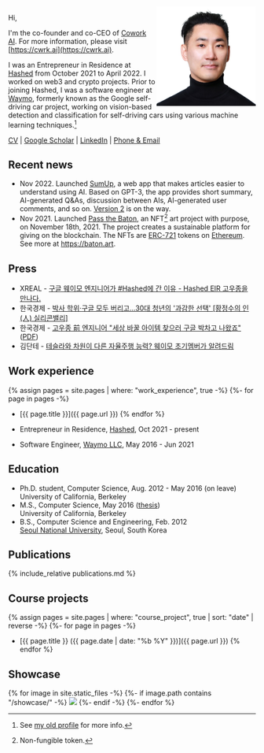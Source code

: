 <img src="assets/2022-11-woojong-koh-profile.jpg" align="right" style="width:40%">

Hi,

I'm the co-founder and co-CEO of [Cowork AI](https://cwrk.ai/). For more information, please visit [https://cwrk.ai](https://cwrk.ai).

I was an Entrepreneur in Residence at [Hashed](https://www.hashed.com) from October 2021 to April 2022. I worked on web3 and crypto projects. Prior to joining Hashed, I was a software engineer at [Waymo](https://waymo.com), formerly known as the Google self-driving car project, working on vision-based detection and classification for self-driving cars using various machine learning techniques.[^1] 

[CV](./assets/wjkoh-cv-public.pdf) \| [Google Scholar](https://scholar.google.com/citations?user=Mz6M9j0AAAAJ&hl=en) \| [LinkedIn](https://www.linkedin.com/in/wjkoh) \| [Phone & Email](./assets/Woojong-Koh.vcf)

## Recent news
- Nov 2022. Launched [SumUp](https://sumup.page/), a web app that makes articles easier to understand using AI. Based on GPT-3, the app provides short summary, AI-generated Q&As, discussion between AIs, AI-generated user comments, and so on. [Version 2](https://v2-2lo72j2xaq-uc.a.run.app/) is on the way.
- Nov 2021. Launched [Pass the Baton](https://baton.art/), an NFT[^2] art project with purpose, on November 18th, 2021. The project creates a sustainable platform for giving on the blockchain. The NFTs are [ERC-721](https://ethereum.org/en/developers/docs/standards/tokens/erc-721/) tokens on [Ethereum](https://ethereum.org/en/). See more at https://baton.art.

## Press
* XREAL - [구글 웨이모 엔지니어가 #Hashed에 간 이유 - Hashed EIR 고우종을 만나다.](https://www.xreal.info/24642ad7-40b3-41a8-8aff-b8f639568d20)
* 한국경제 - [박사 학위·구글 모두 버리고…30대 청년의 '과감한 선택' [황정수의 인(人) 실리콘밸리]](https://www.hankyung.com/it/article/202110021249i)
* 한국경제 - [고우종 前 엔지니어 "세상 바꿀 아이템 찾으러 구글 박차고 나왔죠"](https://www.hankyung.com/economy/article/2021100568691) ([PDF](assets/the_korea_economic_daily_20211006_A032.pdf))
* 김단테 - [테슬라와 차원이 다른 자율주행 능력? 웨이모 초기멤버가 알려드림](https://youtu.be/20wE2yRRTuw)

## Work experience
{% assign pages = site.pages | where: "work_experience", true -%}
{%- for page in pages -%}
 * [{{ page.title }}]({{ page.url }})
{% endfor %}

* Entrepreneur in Residence, [Hashed](https://www.hashed.com), Oct 2021 - present
* Software Engineer, [Waymo LLC](http://waymo.com), May 2016 - Jun 2021  

## Education
* Ph.D. student, Computer Science,  Aug. 2012 - May 2016 (on leave)  
University of California, Berkeley
* M.S., Computer Science, May 2016 ([thesis](https://www2.eecs.berkeley.edu/Pubs/TechRpts/2016/EECS-2016-5.html))  
University of California, Berkeley
* B.S., Computer Science and Engineering, Feb. 2012  
[Seoul National University](http://en.snu.ac.kr), Seoul, South Korea

## Publications
{% include_relative publications.md %}

## Course projects
{% assign pages = site.pages | where: "course_project", true | sort: "date" | reverse -%}
{%- for page in pages -%}
 * [{{ page.title }} ({{ page.date | date: "%b %Y" }})]({{ page.url }})
{% endfor %}

## Showcase
{% for image in site.static_files -%}
{%- if image.path contains "/showcase/" -%}
<a href="{{ image.path }}"><img src="{{ image.path }}" style="width:33%"></a>
{%- endif -%}
{%- endfor %}

[^1]: See [my old profile](http://wjkoh.wikidot.com) for more info.
[^2]: Non-fungible token.
